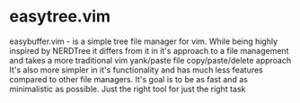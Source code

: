easytree.vim
============

easybuffer.vim - is a simple tree file manager for vim.
While being highly inspired by NERDTree it differs from it in it's approach to a file 
management and takes a more traditional vim yank/paste file copy/paste/delete approach
It's also more simpler in it's functionality and has much less features compared to other
file managers. It's goal is to be as fast and as minimalistic as possible.
Just the right tool for just the right task
